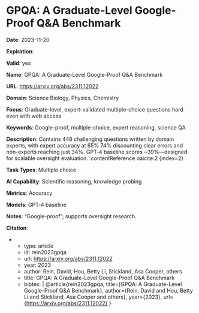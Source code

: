 # GPQA: A Graduate-Level Google-Proof Q&A Benchmark

**Date**: 2023-11-20

**Expiration**: 

**Valid**: yes

**Name**: GPQA: A Graduate-Level Google-Proof Q&A Benchmark

**URL**: https://arxiv.org/abs/2311.12022

**Domain**: Science  Biology, Physics, Chemistry 

**Focus**: Graduate-level, expert-validated multiple-choice questions hard even with web access

**Keywords**: Google-proof, multiple-choice, expert reasoning, science QA

**Description**: Contains 448 challenging questions written by domain experts, with expert accuracy at 65%  74% discounting clear errors  and non-experts reaching just 34%. GPT‑4 baseline scores ~39%—designed for scalable oversight evaluation. :contentReference oaicite:2 {index=2}   

**Task Types**: Multiple choice

**AI Capability**: Scientific reasoning, knowledge probing

**Metrics**: Accuracy

**Models**: GPT‑4 baseline

**Notes**: “Google-proof”; supports oversight research.

**Citation**:

-
  - type: article
  - id: rein2023gpqa
  - url: https://arxiv.org/abs/2311.12022
  - year: 2023
  - author: Rein, David, Hou, Betty Li, Stickland, Asa Cooper, others
  - title: GPQA: A Graduate-Level Google-Proof Q\&A Benchmark
  - bibtex: |
      @article{rein2023gpqa,
        title={GPQA: A Graduate-Level Google-Proof Q\&A Benchmark},
        author={Rein, David and Hou, Betty Li and Stickland, Asa Cooper and others},
        year={2023},
        url={https://arxiv.org/abs/2311.12022}
      }

